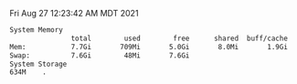 Fri Aug 27 12:23:42 AM MDT 2021
```bash
System Memory
               total        used        free      shared  buff/cache   available
Mem:           7.7Gi       709Mi       5.0Gi       8.0Mi       1.9Gi       6.7Gi
Swap:          7.6Gi        48Mi       7.6Gi
System Storage
634M	.
```
```bash
